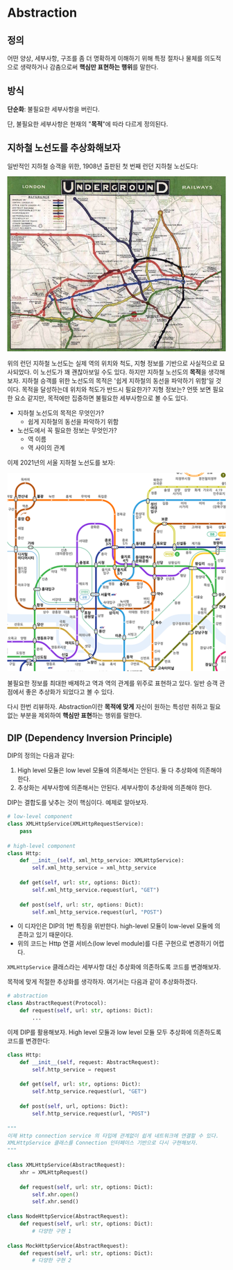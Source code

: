 # Abstraction

## 정의

어떤 양상, 세부사항, 구조를 좀 더 명확하게 이해하기 위해 특정 절차나 물체를 의도적으로 생략하거나 감춤으로써 **핵심만 표현하는 행위**를 말한다.

## 방식

**단순화**: 불필요한 세부사항을 버린다.

단, 불필요한 세부사항은 현재의 "**목적**"에 따라 다르게 정의된다.

## 지하철 노선도를 추상화해보자

일반적인 지하철 승객을 위한, 1908년 출판된 첫 번째 런던 지하철 노선도다:

![Figure 1. 1908년 런던의 지하철 노선도](assets/1908.jpg)


위의 런던 지하철 노선도는 실제 역의 위치와 척도, 지형 정보를 기반으로 사실적으로 묘사되었다. 이 노선도가 꽤 괜찮아보일 수도 있다. 하지만 지하철 노선도의 **목적**을 생각해보자. 지하철 승객를 위한 노선도의 목적은 '쉽게 지하철의 동선을 파악하기 위함'일 것이다. 목적을 달성하는데 위치와 척도가 반드시 필요한가? 지형 정보는? 언뜻 보면 필요한 요소 같지만, 목적에만 집중하면 불필요한 세부사항으로 볼 수도 있다.

- 지하철 노선도의 목적은 무엇인가?
    - 쉽게 지하철의 동선을 파악하기 위함
- 노선도에서 꼭 필요한 정보는 무엇인가?
    - 역 이름
    - 역 사이의 관계

이제 2021년의 서울 지하철 노선도를 보자:

![Figure 2. 2021년 서울의 지하철 노선도](assets/2021.png)

불필요한 정보를 최대한 배제하고 역과 역의 관계를 위주로 표현하고 있다. 일반 승객 관점에서 좋은 추상화가 되었다고 볼 수 있다.

다시 한번 리뷰하자. Abstraction이란 **목적에 맞게** 자신이 원하는 특성만 취하고 필요없는 부분을 제외하여 **핵심만 표현**하는 행위를 말한다.

## DIP (Dependency Inversion Principle)

DIP의 정의는 다음과 같다:

1. High level 모듈은 low level 모듈에 의존해서는 안된다. 둘 다 추상화에 의존해야 한다.
2. 추상화는 세부사항에 의존해서는 안된다. 세부사항이 추상화에 의존해야 한다.

DIP는 결합도를 낮추는 것이 핵심이다. 예제로 알아보자.


```python
# low-level component
class XMLHttpService(XMLHttpRequestService):
    pass

# high-level component
class Http:
    def __init__(self, xml_http_service: XMLHttpService):
        self.xml_http_service = xml_http_service

    def get(self, url: str, options: Dict):
        self.xml_http_service.request(url, "GET")

    def post(self, url: str, options: Dict):
        self.xml_http_service.request(url, "POST")
```

- 이 디자인은 DIP의 1번 특징을 위반한다. high-level 모듈이 low-level 모듈에 의존하고 있기 때문이다.
- 위의 코드는 Http 연결 서비스(low level module)를 다른 구현으로 변경하기 어렵다.

`XMLHttpService` 클래스라는 세부사항 대신 추상화에 의존하도록 코드를 변경해보자.

목적에 맞게 적절한 추상화를 생각하자. 여기서는 다음과 같이 추상화하겠다.

```python
# abstraction
class AbstractRequest(Protocol):
    def request(self, url: str, options: Dict):
        ...
```

이제 DIP를 활용해보자. High level 모듈과 low level 모듈 모두 추상화에 의존하도록 코드를 변경한다:

```python
class Http:
    def __init__(self, request: AbstractRequest):
        self.http_service = request

    def get(self, url: str, options: Dict):
        self.http_service.request(url, "GET")

    def post(self, url, options: Dict):
        self.http_service.request(url, "POST")

"""
이제 Http connection service 의 타입에 관계없이 쉽게 네트워크에 연결할 수 있다.
XMLHttpService 클래스를 Connection 인터페이스 기반으로 다시 구현해보자.
"""

class XMLHttpService(AbstractRequest):
    xhr = XMLHttpRequest()

    def request(self, url: str, options: Dict):
        self.xhr.open()
        self.xhr.send()

class NodeHttpService(AbstractRequest):
    def request(self, url: str, options: Dict):
        # 다양한 구현 1

class MockHttpService(AbstractRequest):
    def request(self, url: str, options: Dict):
        # 다양한 구현 2
```